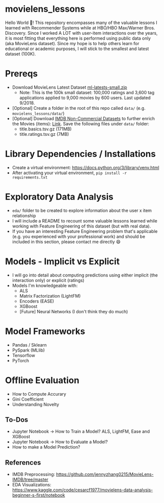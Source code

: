 # movielens_lessons
Hello World :wave:!  This repository encompasses many of the valuable lessons I learned with Recommender Systems while at HBO/HBO Max/Warner Bros. Discovery.  Since I worked A LOT with user-item interactions over the years, it is most fitting that everything here is performed using public data only (aka MovieLens dataset).  Since my hope is to help others learn for educational or academic purposes, I will stick to the smallest and latest dataset (100K).

# Prereqs
* Download MovieLens Latest Dataset [ml-latests-small.zip](https://grouplens.org/datasets/movielens/)
  * Note: This is the 100k small dataset: 100,000 ratings and 3,600 tag applications applied to 9,000 movies by 600 users. Last updated 9/2018.
* [Optional] Create a folder in the root of this repo called `data/` (e.g. `movielens_lessons/data/`)
* [Optional] Download [IMDB Non-Commercial Datasets](https://developer.imdb.com/non-commercial-datasets/) to further enrich the Movies (items): [Link](https://datasets.imdbws.com/).  Save the following files under `data/` folder:
  * title.basics.tsv.gz (171MB)
  * title.ratings.tsv.gz (7MB)

# Library Dependencies / Installations
* Create a virtual environment: https://docs.python.org/3/library/venv.html
* After activating your virtual environment, `pip install -r requirements.txt`

# Exploratory Data Analysis
* `eda/` folder to be created to explore information about the user x item relationship
* I will include a README to recount some valuable lessons learned while working with Feature Engineering of this dataset (but with real data).  
* If you have an interesting Feature Engineering problem that's applicable (e.g. you experienced with your professional work) and should be included in this section, please contact me directly :smile:

# Models - Implicit vs Explicit
* I will go into detail about computing predictions using either implicit (the interaction only) or explicit (ratings)
* Models I'm knowledgeable with:
  * ALS
  * Matrix Factorization (LightFM)
  * Encoders (EASE)
  * XGBoost
  * [Future] Neural Networks (I don't think they do much)

# Model Frameworks
* Pandas / Sklearn
* PySpark (MLlib)
* Tensorflow
* PyTorch

# Offline Evaluation
* How to Compute Accurary
* Gini Coefficient
* Understanding Novelty

## To-Dos
* Jupyter Notebook -> How to Train a Model?  ALS, LightFM, Ease and XGBoost
* Jupyter Notebook -> How to Evaluate a Model?
* How to make a Model Prediction?


## References
* IMDB Preprocessing: https://github.com/jennyzhang0215/MovieLens-IMDB/tree/master
* EDA Visualizations: https://www.kaggle.com/code/cesarcf1977/movielens-data-analysis-beginner-s-first/notebook
